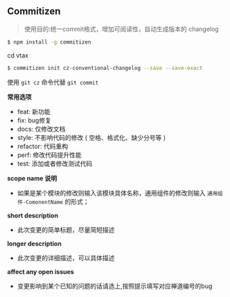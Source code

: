 ## Commitizen
> 使用目的:统一commit格式，增加可阅读性，自动生成版本的 changelog

```sh
$ npm install -g commitizen
```

cd vtax

```sh
$ commitizen init cz-conventional-changelog --save --save-exact
```

使用 ```git cz``` 命令代替 ```git commit```

**常用选项**

- feat: 新功能
- fix: bug修复
- docs: 仅修改文档
- style: 不影响代码的修改 ( 空格、格式化、缺少分号等 )
- refactor: 代码重构
- perf: 修改代码提升性能
- test: 添加或者修改测试代码

**scope name 说明**

- 如果是某个模块的修改则输入该模块具体名称，通用组件的修改则输入 ```通用组件-ComonentName``` 的形式；


**short description**

- 此次变更的简单标题，尽量简短描述


**longer description**

- 此次变更的详细描述，可以具体描述


**affect any open issues**

- 变更影响到某个已知的问题的话请选上,按照提示填写对应禅道编号的bug
